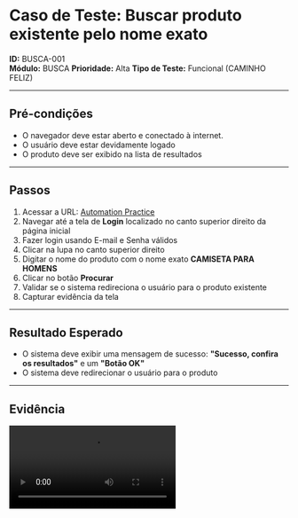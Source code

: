 # Caso de Teste: Buscar produto existente pelo nome exato

**ID:** BUSCA-001  
**Módulo:** BUSCA 
**Prioridade:** Alta 
**Tipo de Teste:** Funcional (CAMINHO FELIZ)  

---

## Pré-condições
- O navegador deve estar aberto e conectado à internet.  
- O usuário deve estar devidamente logado
- O produto deve ser exibido na lista de resultados

---

## Passos
1. Acessar a URL: [Automation Practice](https://www.automationpratice.com.br/)  
2. Navegar até a tela de **Login** localizado no canto superior direito da página inicial 
3. Fazer login usando E-mail e Senha válidos
4. Clicar na lupa no canto superior direito
5. Digitar o nome do produto com o nome exato **CAMISETA PARA HOMENS**
6. Clicar no botão **Procurar**
6. Validar se o sistema redireciona o usuário para o produto existente
7. Capturar evidência da tela

---

## Resultado Esperado
- O sistema deve exibir uma mensagem de sucesso: **"Sucesso, confira os resultados"** e um **"Botão OK"**
- O sistema deve redirecionar o usuário para o produto

---

## Evidência
![Erro! Buscar produto exitente pelo nome exato](3_Evidências/3_Busca_de_produtos/BUSCA-001-ERRO_buscar_produto_pelo_nome_existente.mp4)
